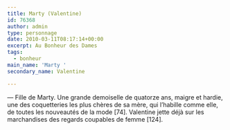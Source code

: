 ```yaml
---
title: Marty (Valentine)
id: 76368
author: admin
type: personnage
date: 2010-03-11T08:17:14+00:00
excerpt: Au Bonheur des Dames
tags:
  - bonheur
main_name: 'Marty '
secondary_name: Valentine

---
```

— Fille de Marty. Une grande demoiselle de quatorze ans, maigre et hardie, une des coquetteries les plus chères de sa mère, qui l’habille comme elle, de toutes les nouveautés de la mode [74]. Valentine jette déjà sur les marchandises des regards coupables de femme [124]. 